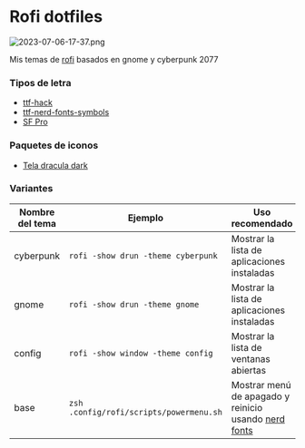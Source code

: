 # Rofi dotfiles

![2023-07-06-17-37.png](https://i.postimg.cc/YqG65qkx/2023-07-06-17-37.png)

Mis temas de [rofi](https://github.com/davatorium/rofi/blob/next/doc/rofi-theme.5.markdown) basados en gnome y cyberpunk 2077

### Tipos de letra
- [ttf-hack](https://sourcefoundry.org/hack/)
- [ttf-nerd-fonts-symbols](https://github.com/ryanoasis/nerd-fonts)
- [SF Pro](https://developer.apple.com/fonts/)

### Paquetes de iconos
- [Tela dracula dark](https://www.pling.com/p/1279924)

### Variantes
|Nombre del tema|Ejemplo|Uso recomendado|Captura|
|--|--|--|--|
|cyberpunk|`rofi -show drun -theme cyberpunk`|Mostrar la lista de aplicaciones instaladas|![2023-07-06-17-34.png](https://i.postimg.cc/3Rkj3Km7/2023-07-06-17-34.png)|
|gnome    |`rofi -show drun -theme gnome`|Mostrar la lista de aplicaciones instaladas|![2023-07-06-17-36.png](https://i.postimg.cc/pdZzfmYP/2023-07-06-17-36.png)|
|config   |`rofi -show window -theme config`|Mostrar la lista de ventanas abiertas|![2023-07-06-17-37.png](https://i.postimg.cc/YqG65qkx/2023-07-06-17-37.png)|
|base|`zsh .config/rofi/scripts/powermenu.sh`|Mostrar menú de apagado y reinicio usando [nerd fonts](https://www.nerdfonts.com/cheat-sheet)|![2023-07-06-20-20.png](https://i.postimg.cc/0jhsygnh/2023-07-06-20-20.png)|
